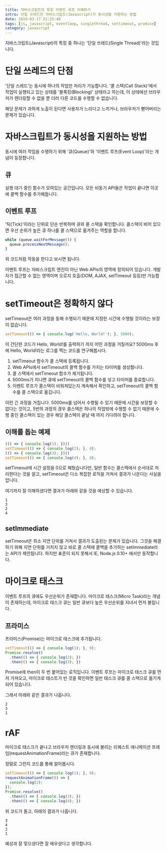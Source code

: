 ```yaml
---
title: 자바스크립트의 특징 이벤트 루프 이해하기
intro: 단일 쓰레드인 자바스크립트(Javascript)가 동시성을 지원하는 방법
date: 2019-03-17 21:25:48
tags: [js, javascript, eventloop, singlethread, settimeout, promise]
category: javascript
---
```

자바스크립트(Javascript)의 특징 중 하나는 '단일 쓰레드(Single Thread)'라는 것입니다.

# 단일 쓰레드의 단점

'단일 스레드'는 동시에 하나의 작업만 처리가 가능합니다. '콜 스택(Call Stack)'에서 작업이 실행되고 있는 상태를 '블록킹(Blocking)' 상태라고 하는데, 이 상태에선 브라우저가 렌더링할 수 없을 뿐 더러 다른 코드를 수행할 수 없습니다.

해당 문제가 과하게 노출이 된다면 사용자가 느리다고 느끼거나, 브라우저가 뻗어버리는 문제가 있습니다.

# 자바스크립트가 동시성을 지원하는 방법

동시에 여러 작업을 수행하기 위해 '큐(Queue)'와 '이벤트 루프(Event Loop)'라는 개념이 등장합니다.

## 큐

실행 대기 중인 함수가 모여있는 공간입니다. 모든 비동기 API들은 작업이 끝나면 이곳에 콜백 함수를 추가해둡니다.

## 이벤트 루프

'틱(Tick)'이라는 단위로 단순 반복하며 큐와 콜 스택을 확인합니다. 콜스택이 비어 있으면 우선 순위가 높은 큐 하나를 콜 스택으로 옮겨주는 역할을 합니다.

```js
while (queue.waitForMessage()) {
  queue.processNextMessage();
}
```

위 코드처럼 작동을 한다고 보시면 됩니다.

이벤트 루프는 자바스크립트 엔진이 아닌 Web APIs의 영역에 정의되어 있습니다. 개발자가 접근할 수 없는 영역이며 오로지 호출(DOM, AJAX, setTimeout 등등)만 가능합니다.

# setTimeout은 정확하지 않다

setTimeout은 여러 과정을 동해 수행되기 때문에 지정한 시간에 수행될 것이라는 보장이 없습니다.

```js
setTimeout(() => { console.log('Hello, World!'); }, 5000);
```

이 간단한 코드가 Hello, World!를 출력하기 까지 어떤 과정을 거칠까요? 5000ms 후에 Hello, World!라는 로그를 찍는 코드를 연구해봅시다.

1. setTimeout 함수가 콜 스택에 등록됩니다.
2. Web APIs에서 setTimeout의 콜백 함수를 가지는 타이머를 생성합니다.
3. 콜 스택에서 setTimeout 함수가 제거됩니다.
4. 5000ms가 지나면 큐에 setTimeout의 콜백 함수를 넣고 타이머를 종료합니다.
5. 이벤트 루프가 콜스택이 비워져있는지 계속해서 확인하고, setTimeout의 콜백 함수를 콜 스택으로 옮깁니다.

이런 긴 과정을 거칩니다. 5000ms를 넘어서 수행될 수 있기 때문에 시간을 보장할 수 없다는 것이고, 5번의 과정의 경우 콜스택은 하나의 작업밖에 수행할 수 없기 때문에 수행 중인 콜스택이 있는 경우 해당 콜스택이 끝날 때 까지 기다려야 합니다.

## 이해를 돕는 예제

```js
(() => { console.log(1); })()
setTimeout(() => { console.log(2); }, 0);
(() => { console.log(3); })()
setTimeout(() => { console.log(4); }, 0);
```

setTimeout에 시간 설정을 0으로 해뒀습니다만, 일반 함수는 콜스택에서 순서대로 처리한다는 것을 알고, setTimeout은 다소 복잡한 로직을 거쳐서 결과가 나온다는 사실을 압니다.

여기까지 잘 이해하셨다면 결과가 아래와 같을 것을 예상할 수 있습니다.

```console
1
3
2
4
```

## setImmediate

setTimeout은 최소 지연 단위를 거쳐서 결과가 도출된는 문제가 있습니다. 그것을 해결하기 위해 지연 단위를 거치지 않고 바로 콜 스택에 콜백을 추가하는 setImmediate라는 API가 제안됩니다. 하지만 표준이 되지 못해서 IE, Node.js 0.10+ 에서만 동작합니다.

# 마이크로 태스크

이벤트 루프의 큐에도 우선순위가 존재합니다. 마이크로 태스크(Micro Task)라는 개념이 존재하는데, 마이크로 태스크 큐는 일반 큐보다 높은 우선순위를 지녀서 먼저 불립니다.

## 프라미스

프라미스(Promise)는 마이크로 태스크에 추가됩니다.

```js
setTimeout(() => { console.log(1); }, 0);
Promise.resolve()
  .then(() => { console.log(2); })
  .then(() => { console.log(3); })
```

Promise에 then이 두 번 붙어있는 로직입니다. 이벤트 루프는 마이크로 태스크 큐를 먼저 가져오고, 마이크로 태스트가 빈 것을 확인하면 일반 태스크 큐를 콜 스택으로 옮기게 되어 있습니다.

그래서 아래와 같은 결과가 나옵니다.

```console
2
3
1
```

# rAF

마이크로 태스크가 끝나고 브라우저 렌더링과 동시에 불리는 리퀘스트 애니메이션 프레임(requestAnimationFrame)라는 큐가 존재합니다.

정말로 그런지 코드를 통해 알아봅시다.

```js
setTimeout(() => { console.log(1); }, 0);
requestAnimationFrame(() => {
  console.log(2);
});
Promise.resolve()
  .then(() => { console.log(3); })
  .then(() => { console.log(4); })
```

위 코드가 돌고, 아래의 결과가 나옵니다.

```console
3
4
2
1
```

예상과 잘 맞으셨다면 잘 배우셨다고 생각합니다.
